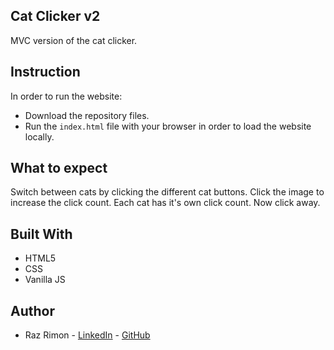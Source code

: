 ## Cat Clicker v2
MVC version of the cat clicker.

## Instruction
In order to run the website:
* Download the repository files.
* Run the `index.html` file with your browser in order to load the website locally.

## What to expect
Switch between cats by clicking the different cat buttons.
Click the image to increase the click count.
Each cat has it's own click count.
Now click away.

## Built With
* HTML5
* CSS 
* Vanilla JS

## Author
* Raz Rimon - [LinkedIn](https://www.linkedin.com/in/raz-rimon-416551125) - [GitHub](https://github.com/razcodes/)

